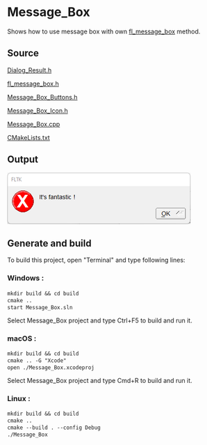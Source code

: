 # Message_Box

Shows how to use message box with own [fl_message_box](fl_message_box.h) method.

## Source

[Dialog_Result.h](Dialog_Result.h)

[fl_message_box.h](fl_message_box.h)

[Message_Box_Buttons.h](Message_Box_Buttons.h)

[Message_Box_Icon.h](Message_Box_Icon.h)

[Message_Box.cpp](Message_Box.cpp)

[CMakeLists.txt](CMakeLists.txt)

## Output

![output](../../../docs/Pictures/Examples/Message_Box.png)

## Generate and build

To build this project, open "Terminal" and type following lines:

### Windows :

``` shell
mkdir build && cd build
cmake .. 
start Message_Box.sln
```

Select Message_Box project and type Ctrl+F5 to build and run it.

### macOS :

``` shell
mkdir build && cd build
cmake .. -G "Xcode"
open ./Message_Box.xcodeproj
```

Select Message_Box project and type Cmd+R to build and run it.

### Linux :

``` shell
mkdir build && cd build
cmake .. 
cmake --build . --config Debug
./Message_Box
```

